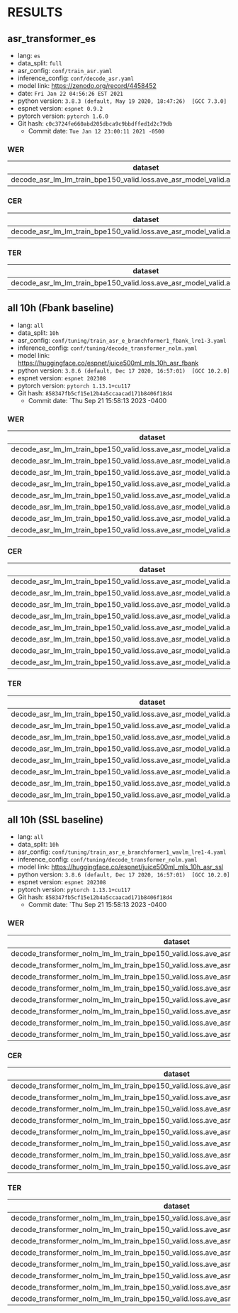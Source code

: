 # RESULTS
## asr_transformer_es
- lang: `es`
- data_split: `full`
- asr_config: `conf/train_asr.yaml`
- inference_config: `conf/decode_asr.yaml`
- model link: https://zenodo.org/record/4458452
- date: `Fri Jan 22 04:56:26 EST 2021`
- python version: `3.8.3 (default, May 19 2020, 18:47:26)  [GCC 7.3.0]`
- espnet version: `espnet 0.9.2`
- pytorch version: `pytorch 1.6.0`
- Git hash: `c0c3724fe660abd205dbca9c9bbdffed1d2c79db`
  - Commit date: `Tue Jan 12 23:00:11 2021 -0500`

### WER

|dataset|Snt|Wrd|Corr|Sub|Del|Ins|Err|S.Err|
|---|---|---|---|---|---|---|---|---|
|decode_asr_lm_lm_train_bpe150_valid.loss.ave_asr_model_valid.acc.best/es_test|2385|88499|81.3|15.6|3.1|2.5|21.2|98.6|

### CER

|dataset|Snt|Wrd|Corr|Sub|Del|Ins|Err|S.Err|
|---|---|---|---|---|---|---|---|---|
|decode_asr_lm_lm_train_bpe150_valid.loss.ave_asr_model_valid.acc.best/es_test|2385|474976|94.3|2.9|2.7|1.4|7.1|98.6|

### TER

|dataset|Snt|Wrd|Corr|Sub|Del|Ins|Err|S.Err|
|---|---|---|---|---|---|---|---|---|
|decode_asr_lm_lm_train_bpe150_valid.loss.ave_asr_model_valid.acc.best/es_test|2385|251160|88.6|7.9|3.5|2.1|13.6|98.6|


## all 10h (Fbank baseline)
- lang: `all`
- data_split: `10h`
- asr_config: `conf/tuning/train_asr_e_branchformer1_fbank_lre1-3.yaml`
- inference_config: `conf/tuning/decode_transformer_nolm.yaml`
- model link: https://huggingface.co/espnet/juice500ml_mls_10h_asr_fbank
- python version: `3.8.6 (default, Dec 17 2020, 16:57:01)  [GCC 10.2.0]`
- espnet version: `espnet 202308`
- pytorch version: `pytorch 1.13.1+cu117`
- Git hash: `858347fb5cf15e12b4a5ccaacad171b8406f18d4`
  - Commit date: `Thu Sep 21 15:58:13 2023 -0400

### WER

|dataset|Snt|Wrd|Corr|Sub|Del|Ins|Err|S.Err|
|---|---|---|---|---|---|---|---|---|
|decode_asr_lm_lm_train_bpe150_valid.loss.ave_asr_model_valid.acc.ave/mls_de_test|3394|121689|69.0|26.8|4.3|3.6|34.7|99.8|
|decode_asr_lm_lm_train_bpe150_valid.loss.ave_asr_model_valid.acc.ave/mls_en_test|3769|146611|54.6|39.9|5.4|4.6|50.0|100.0|
|decode_asr_lm_lm_train_bpe150_valid.loss.ave_asr_model_valid.acc.ave/mls_es_test|2385|88499|77.6|18.7|3.7|2.9|25.3|99.5|
|decode_asr_lm_lm_train_bpe150_valid.loss.ave_asr_model_valid.acc.ave/mls_fr_test|2426|93167|67.0|28.4|4.7|3.2|36.3|99.9|
|decode_asr_lm_lm_train_bpe150_valid.loss.ave_asr_model_valid.acc.ave/mls_it_test|1262|40847|73.2|22.5|4.4|3.8|30.6|99.9|
|decode_asr_lm_lm_train_bpe150_valid.loss.ave_asr_model_valid.acc.ave/mls_nl_test|3075|127722|67.1|28.5|4.4|4.2|37.1|99.9|
|decode_asr_lm_lm_train_bpe150_valid.loss.ave_asr_model_valid.acc.ave/mls_pl_test|520|17034|63.6|30.7|5.6|3.1|39.4|100.0|
|decode_asr_lm_lm_train_bpe150_valid.loss.ave_asr_model_valid.acc.ave/mls_pt_test|871|31255|63.5|30.3|6.2|4.0|40.5|100.0|

### CER

|dataset|Snt|Wrd|Corr|Sub|Del|Ins|Err|S.Err|
|---|---|---|---|---|---|---|---|---|
|decode_asr_lm_lm_train_bpe150_valid.loss.ave_asr_model_valid.acc.ave/mls_de_test|3394|742421|92.0|4.0|4.0|2.3|10.3|99.8|
|decode_asr_lm_lm_train_bpe150_valid.loss.ave_asr_model_valid.acc.ave/mls_en_test|3769|785323|82.4|10.3|7.2|4.6|22.1|100.0|
|decode_asr_lm_lm_train_bpe150_valid.loss.ave_asr_model_valid.acc.ave/mls_es_test|2385|474976|94.6|2.9|2.5|1.6|7.0|99.5|
|decode_asr_lm_lm_train_bpe150_valid.loss.ave_asr_model_valid.acc.ave/mls_fr_test|2426|531607|89.7|5.0|5.3|3.2|13.5|99.9|
|decode_asr_lm_lm_train_bpe150_valid.loss.ave_asr_model_valid.acc.ave/mls_it_test|1262|230831|94.6|2.8|2.5|1.8|7.1|99.9|
|decode_asr_lm_lm_train_bpe150_valid.loss.ave_asr_model_valid.acc.ave/mls_nl_test|3075|698026|91.9|4.1|4.0|3.3|11.4|99.9|
|decode_asr_lm_lm_train_bpe150_valid.loss.ave_asr_model_valid.acc.ave/mls_pl_test|520|111718|93.1|3.1|3.8|1.3|8.2|100.0|
|decode_asr_lm_lm_train_bpe150_valid.loss.ave_asr_model_valid.acc.ave/mls_pt_test|871|178026|89.8|5.5|4.7|2.5|12.7|100.0|

### TER

|dataset|Snt|Wrd|Corr|Sub|Del|Ins|Err|S.Err|
|---|---|---|---|---|---|---|---|---|
|decode_asr_lm_lm_train_bpe150_valid.loss.ave_asr_model_valid.acc.ave/mls_de_test|3394|470137|85.8|9.8|4.4|2.1|16.3|99.8|
|decode_asr_lm_lm_train_bpe150_valid.loss.ave_asr_model_valid.acc.ave/mls_en_test|3769|492873|71.9|20.7|7.4|4.7|32.8|100.0|
|decode_asr_lm_lm_train_bpe150_valid.loss.ave_asr_model_valid.acc.ave/mls_es_test|2385|297162|89.5|7.3|3.2|1.6|12.1|99.5|
|decode_asr_lm_lm_train_bpe150_valid.loss.ave_asr_model_valid.acc.ave/mls_fr_test|2426|347607|82.8|11.2|6.0|3.4|20.6|99.9|
|decode_asr_lm_lm_train_bpe150_valid.loss.ave_asr_model_valid.acc.ave/mls_it_test|1262|146439|88.8|7.6|3.6|2.1|13.2|99.9|
|decode_asr_lm_lm_train_bpe150_valid.loss.ave_asr_model_valid.acc.ave/mls_nl_test|3075|438029|85.2|10.7|4.1|3.2|18.0|99.9|
|decode_asr_lm_lm_train_bpe150_valid.loss.ave_asr_model_valid.acc.ave/mls_pl_test|520|82933|89.1|6.7|4.1|1.1|11.9|100.0|
|decode_asr_lm_lm_train_bpe150_valid.loss.ave_asr_model_valid.acc.ave/mls_pt_test|871|116658|82.5|11.7|5.7|2.9|20.3|100.0|


## all 10h (SSL baseline)
- lang: `all`
- data_split: `10h`
- asr_config: `conf/tuning/train_asr_e_branchformer1_wavlm_lre1-4.yaml`
- inference_config: `conf/tuning/decode_transformer_nolm.yaml`
- model link: https://huggingface.co/espnet/juice500ml_mls_10h_asr_ssl
- python version: `3.8.6 (default, Dec 17 2020, 16:57:01)  [GCC 10.2.0]`
- espnet version: `espnet 202308`
- pytorch version: `pytorch 1.13.1+cu117`
- Git hash: `858347fb5cf15e12b4a5ccaacad171b8406f18d4`
  - Commit date: `Thu Sep 21 15:58:13 2023 -0400

### WER

|dataset|Snt|Wrd|Corr|Sub|Del|Ins|Err|S.Err|
|---|---|---|---|---|---|---|---|---|
|decode_transformer_nolm_lm_lm_train_bpe150_valid.loss.ave_asr_model_valid.acc.ave/mls_de_test|3394|121689|65.4|30.0|4.6|3.5|38.1|99.9|
|decode_transformer_nolm_lm_lm_train_bpe150_valid.loss.ave_asr_model_valid.acc.ave/mls_en_test|3769|146611|61.5|34.4|4.1|1.9|40.5|100.0|
|decode_transformer_nolm_lm_lm_train_bpe150_valid.loss.ave_asr_model_valid.acc.ave/mls_es_test|2385|88499|75.5|20.5|4.0|2.9|27.4|99.9|
|decode_transformer_nolm_lm_lm_train_bpe150_valid.loss.ave_asr_model_valid.acc.ave/mls_fr_test|2426|93167|63.1|31.9|5.0|3.0|39.9|100.0|
|decode_transformer_nolm_lm_lm_train_bpe150_valid.loss.ave_asr_model_valid.acc.ave/mls_it_test|1262|40847|71.9|23.6|4.5|4.2|32.3|99.8|
|decode_transformer_nolm_lm_lm_train_bpe150_valid.loss.ave_asr_model_valid.acc.ave/mls_nl_test|3075|127722|65.2|30.0|4.8|3.8|38.6|100.0|
|decode_transformer_nolm_lm_lm_train_bpe150_valid.loss.ave_asr_model_valid.acc.ave/mls_pl_test|520|17034|64.9|29.3|5.8|4.1|39.2|99.8|
|decode_transformer_nolm_lm_lm_train_bpe150_valid.loss.ave_asr_model_valid.acc.ave/mls_pt_test|871|31255|62.4|31.1|6.4|3.9|41.5|100.0|

### CER

|dataset|Snt|Wrd|Corr|Sub|Del|Ins|Err|S.Err|
|---|---|---|---|---|---|---|---|---|
|decode_transformer_nolm_lm_lm_train_bpe150_valid.loss.ave_asr_model_valid.acc.ave/mls_de_test|3394|742421|91.8|3.5|4.7|2.2|10.4|99.9|
|decode_transformer_nolm_lm_lm_train_bpe150_valid.loss.ave_asr_model_valid.acc.ave/mls_en_test|3769|785323|87.3|6.5|6.2|2.6|15.3|100.0|
|decode_transformer_nolm_lm_lm_train_bpe150_valid.loss.ave_asr_model_valid.acc.ave/mls_es_test|2385|474976|94.7|2.6|2.7|1.7|7.0|99.9|
|decode_transformer_nolm_lm_lm_train_bpe150_valid.loss.ave_asr_model_valid.acc.ave/mls_fr_test|2426|531607|89.5|4.4|6.2|3.0|13.6|100.0|
|decode_transformer_nolm_lm_lm_train_bpe150_valid.loss.ave_asr_model_valid.acc.ave/mls_it_test|1262|230831|94.9|2.2|2.9|1.8|6.9|99.8|
|decode_transformer_nolm_lm_lm_train_bpe150_valid.loss.ave_asr_model_valid.acc.ave/mls_nl_test|3075|698026|92.1|3.2|4.6|2.9|10.8|100.0|
|decode_transformer_nolm_lm_lm_train_bpe150_valid.loss.ave_asr_model_valid.acc.ave/mls_pl_test|520|111718|94.4|2.5|3.1|1.6|7.2|99.8|
|decode_transformer_nolm_lm_lm_train_bpe150_valid.loss.ave_asr_model_valid.acc.ave/mls_pt_test|871|178026|90.5|4.7|4.8|2.3|11.8|100.0|

### TER

|dataset|Snt|Wrd|Corr|Sub|Del|Ins|Err|S.Err|
|---|---|---|---|---|---|---|---|---|
|decode_transformer_nolm_lm_lm_train_bpe150_valid.loss.ave_asr_model_valid.acc.ave/mls_de_test|3394|470137|85.5|9.3|5.1|1.9|16.4|99.9|
|decode_transformer_nolm_lm_lm_train_bpe150_valid.loss.ave_asr_model_valid.acc.ave/mls_en_test|3769|492873|79.4|13.8|6.7|2.6|23.2|100.0|
|decode_transformer_nolm_lm_lm_train_bpe150_valid.loss.ave_asr_model_valid.acc.ave/mls_es_test|2385|297162|89.4|7.3|3.3|1.6|12.2|99.9|
|decode_transformer_nolm_lm_lm_train_bpe150_valid.loss.ave_asr_model_valid.acc.ave/mls_fr_test|2426|347607|82.4|10.5|7.1|2.9|20.5|100.0|
|decode_transformer_nolm_lm_lm_train_bpe150_valid.loss.ave_asr_model_valid.acc.ave/mls_it_test|1262|146439|89.2|6.8|4.0|1.8|12.6|99.8|
|decode_transformer_nolm_lm_lm_train_bpe150_valid.loss.ave_asr_model_valid.acc.ave/mls_nl_test|3075|438029|85.4|9.7|4.8|2.5|17.1|100.0|
|decode_transformer_nolm_lm_lm_train_bpe150_valid.loss.ave_asr_model_valid.acc.ave/mls_pl_test|520|82933|90.6|6.2|3.2|1.1|10.5|99.8|
|decode_transformer_nolm_lm_lm_train_bpe150_valid.loss.ave_asr_model_valid.acc.ave/mls_pt_test|871|116658|83.4|10.6|6.0|2.4|19.0|100.0|
